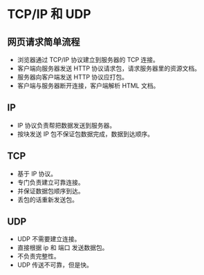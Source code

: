 # TCP/IP 和 UDP

## 网页请求简单流程
* 浏览器通过 TCP/IP 协议建立到服务器的 TCP 连接。
* 客户端向服务器发送 HTTP 协议请求包，请求服务器里的资源文档。
* 服务器向客户端发送 HTTP 协议应打包。
* 客户端与服务器断开连接，客户端解析 HTML 文档。

## IP
* IP 协议负责帮把数据发送到服务器。
* 按块发送 IP 包不保证包数据完成，数据到达顺序。

## TCP
* 基于 IP 协议。
* 专门负责建立可靠连接。
* 并保证数据包顺序到达。
* 丢包的话重新发送包。

## UDP
* UDP 不需要建立连接。
* 直接根据 ip 和 端口 发送数据包。
* 不负责完整性。
* UDP 传送不可靠，但是快。

